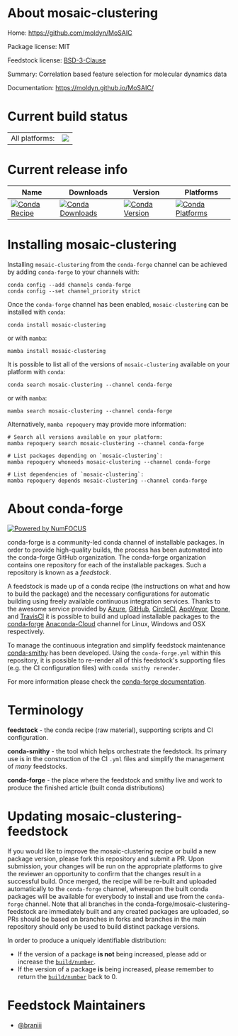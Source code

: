 About mosaic-clustering
=======================

Home: https://github.com/moldyn/MoSAIC

Package license: MIT

Feedstock license: [BSD-3-Clause](https://github.com/conda-forge/mosaic-clustering-feedstock/blob/main/LICENSE.txt)

Summary: Correlation based feature selection for molecular dynamics data

Documentation: https://moldyn.github.io/MoSAIC/

Current build status
====================


<table><tr><td>All platforms:</td>
    <td>
      <a href="https://dev.azure.com/conda-forge/feedstock-builds/_build/latest?definitionId=16119&branchName=main">
        <img src="https://dev.azure.com/conda-forge/feedstock-builds/_apis/build/status/mosaic-clustering-feedstock?branchName=main">
      </a>
    </td>
  </tr>
</table>

Current release info
====================

| Name | Downloads | Version | Platforms |
| --- | --- | --- | --- |
| [![Conda Recipe](https://img.shields.io/badge/recipe-mosaic--clustering-green.svg)](https://anaconda.org/conda-forge/mosaic-clustering) | [![Conda Downloads](https://img.shields.io/conda/dn/conda-forge/mosaic-clustering.svg)](https://anaconda.org/conda-forge/mosaic-clustering) | [![Conda Version](https://img.shields.io/conda/vn/conda-forge/mosaic-clustering.svg)](https://anaconda.org/conda-forge/mosaic-clustering) | [![Conda Platforms](https://img.shields.io/conda/pn/conda-forge/mosaic-clustering.svg)](https://anaconda.org/conda-forge/mosaic-clustering) |

Installing mosaic-clustering
============================

Installing `mosaic-clustering` from the `conda-forge` channel can be achieved by adding `conda-forge` to your channels with:

```
conda config --add channels conda-forge
conda config --set channel_priority strict
```

Once the `conda-forge` channel has been enabled, `mosaic-clustering` can be installed with `conda`:

```
conda install mosaic-clustering
```

or with `mamba`:

```
mamba install mosaic-clustering
```

It is possible to list all of the versions of `mosaic-clustering` available on your platform with `conda`:

```
conda search mosaic-clustering --channel conda-forge
```

or with `mamba`:

```
mamba search mosaic-clustering --channel conda-forge
```

Alternatively, `mamba repoquery` may provide more information:

```
# Search all versions available on your platform:
mamba repoquery search mosaic-clustering --channel conda-forge

# List packages depending on `mosaic-clustering`:
mamba repoquery whoneeds mosaic-clustering --channel conda-forge

# List dependencies of `mosaic-clustering`:
mamba repoquery depends mosaic-clustering --channel conda-forge
```


About conda-forge
=================

[![Powered by
NumFOCUS](https://img.shields.io/badge/powered%20by-NumFOCUS-orange.svg?style=flat&colorA=E1523D&colorB=007D8A)](https://numfocus.org)

conda-forge is a community-led conda channel of installable packages.
In order to provide high-quality builds, the process has been automated into the
conda-forge GitHub organization. The conda-forge organization contains one repository
for each of the installable packages. Such a repository is known as a *feedstock*.

A feedstock is made up of a conda recipe (the instructions on what and how to build
the package) and the necessary configurations for automatic building using freely
available continuous integration services. Thanks to the awesome service provided by
[Azure](https://azure.microsoft.com/en-us/services/devops/), [GitHub](https://github.com/),
[CircleCI](https://circleci.com/), [AppVeyor](https://www.appveyor.com/),
[Drone](https://cloud.drone.io/welcome), and [TravisCI](https://travis-ci.com/)
it is possible to build and upload installable packages to the
[conda-forge](https://anaconda.org/conda-forge) [Anaconda-Cloud](https://anaconda.org/)
channel for Linux, Windows and OSX respectively.

To manage the continuous integration and simplify feedstock maintenance
[conda-smithy](https://github.com/conda-forge/conda-smithy) has been developed.
Using the ``conda-forge.yml`` within this repository, it is possible to re-render all of
this feedstock's supporting files (e.g. the CI configuration files) with ``conda smithy rerender``.

For more information please check the [conda-forge documentation](https://conda-forge.org/docs/).

Terminology
===========

**feedstock** - the conda recipe (raw material), supporting scripts and CI configuration.

**conda-smithy** - the tool which helps orchestrate the feedstock.
                   Its primary use is in the construction of the CI ``.yml`` files
                   and simplify the management of *many* feedstocks.

**conda-forge** - the place where the feedstock and smithy live and work to
                  produce the finished article (built conda distributions)


Updating mosaic-clustering-feedstock
====================================

If you would like to improve the mosaic-clustering recipe or build a new
package version, please fork this repository and submit a PR. Upon submission,
your changes will be run on the appropriate platforms to give the reviewer an
opportunity to confirm that the changes result in a successful build. Once
merged, the recipe will be re-built and uploaded automatically to the
`conda-forge` channel, whereupon the built conda packages will be available for
everybody to install and use from the `conda-forge` channel.
Note that all branches in the conda-forge/mosaic-clustering-feedstock are
immediately built and any created packages are uploaded, so PRs should be based
on branches in forks and branches in the main repository should only be used to
build distinct package versions.

In order to produce a uniquely identifiable distribution:
 * If the version of a package **is not** being increased, please add or increase
   the [``build/number``](https://docs.conda.io/projects/conda-build/en/latest/resources/define-metadata.html#build-number-and-string).
 * If the version of a package **is** being increased, please remember to return
   the [``build/number``](https://docs.conda.io/projects/conda-build/en/latest/resources/define-metadata.html#build-number-and-string)
   back to 0.

Feedstock Maintainers
=====================

* [@braniii](https://github.com/braniii/)

